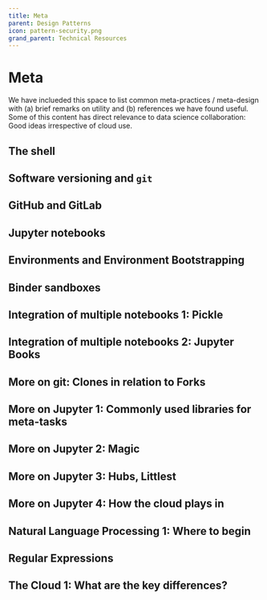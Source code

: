 ```yaml
---
title: Meta
parent: Design Patterns
icon: pattern-security.png
grand_parent: Technical Resources
---
```


# Meta

We have inclueded this space to list common meta-practices / meta-design with (a) brief remarks on utility and (b) references we have found useful.
Some of this content has direct relevance to data science collaboration: Good ideas irrespective of cloud use. 


## The shell

## Software versioning and `git`

## GitHub and GitLab

## Jupyter notebooks

## Environments and Environment Bootstrapping

## Binder sandboxes

## Integration of multiple notebooks 1: Pickle

## Integration of multiple notebooks 2: Jupyter Books

## More on git: Clones in relation to Forks

## More on Jupyter 1: Commonly used libraries for meta-tasks

## More on Jupyter 2: Magic

## More on Jupyter 3: Hubs, Littlest

## More on Jupyter 4: How the cloud plays in

## Natural Language Processing 1: Where to begin

## Regular Expressions

## The Cloud 1: What are the key differences?
